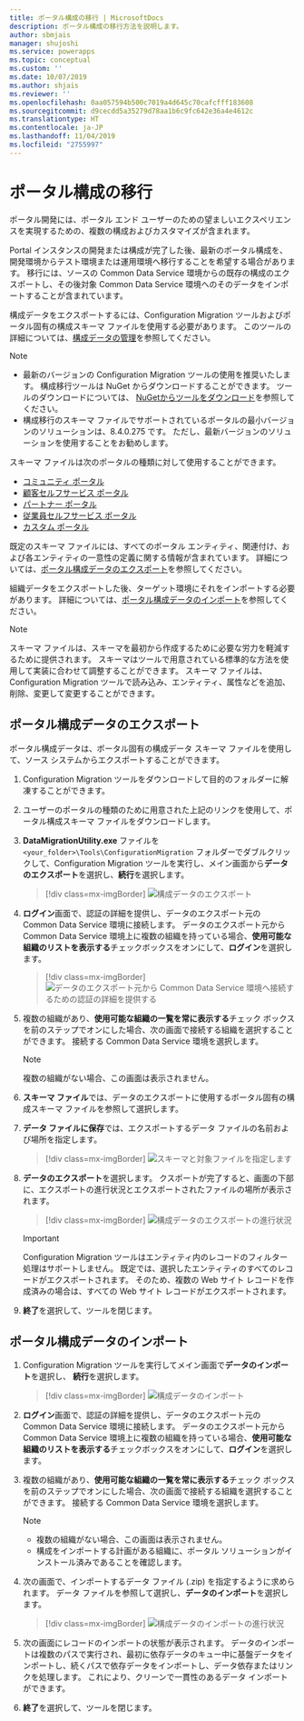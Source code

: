 ```yaml
---
title: ポータル構成の移行 | MicrosoftDocs
description: ポータル構成の移行方法を説明します。
author: sbmjais
manager: shujoshi
ms.service: powerapps
ms.topic: conceptual
ms.custom: ''
ms.date: 10/07/2019
ms.author: shjais
ms.reviewer: ''
ms.openlocfilehash: 0aa057594b500c7019a4d645c70cafcfff183608
ms.sourcegitcommit: d9cecdd5a35279d78aa1b6c9fc642e36a4e4612c
ms.translationtype: HT
ms.contentlocale: ja-JP
ms.lasthandoff: 11/04/2019
ms.locfileid: "2755997"
---
```

# <a name="migrate-portal-configuration"></a>ポータル構成の移行

ポータル開発には、ポータル エンド ユーザーのための望ましいエクスペリエンスを実現するための、複数の構成およびカスタマイズが含まれます。

Portal インスタンスの開発または構成が完了した後、最新のポータル構成を、開発環境からテスト環境または運用環境へ移行することを希望する場合があります。 移行には、ソースの Common Data Service 環境からの既存の構成のエクスポートし、その後対象 Common Data Service 環境へのそのデータをインポートすることが含まれています。

構成データをエクスポートするには、Configuration Migration ツールおよびポータル固有の構成スキーマ ファイルを使用する必要があります。 このツールの詳細については、[構成データの管理](https://docs.microsoft.com/dynamics365/customer-engagement/admin/manage-configuration-data)を参照してください。

> [!NOTE]
> - 最新のバージョンの Configuration Migration ツールの使用を推奨いたします。 構成移行ツールは NuGet からダウンロードすることができます。 ツールのダウンロードについては、 [NuGetからツールをダウンロード](https://docs.microsoft.com/dynamics365/customer-engagement/developer/download-tools-nuget)を参照してください。
> - 構成移行のスキーマ ファイルでサポートされているポータルの最小バージョンのソリューションは、8.4.0.275 です。 ただし、最新バージョンのソリューションを使用することをお勧めします。

スキーマ ファイルは次のポータルの種類に対して使用することができます。
- [コミュニティ ポータル](https://go.microsoft.com/fwlink/p/?linkid=2019704)
- [顧客セルフサービス ポータル](https://go.microsoft.com/fwlink/p/?linkid=2019705)
- [パートナー ポータル](https://go.microsoft.com/fwlink/p/?linkid=2019803)
- [従業員セルフサービス ポータル](https://go.microsoft.com/fwlink/p/?linkid=2019802)
- [カスタム ポータル](https://go.microsoft.com/fwlink/p/?linkid=2019804)

既定のスキーマ ファイルには、すべてのポータル エンティティ、関連付け、および各エンティティの一意性の定義に関する情報が含まれています。 詳細については、[ポータル構成データのエクスポート](#export-portal-configuration-data)を参照してください。

組織データをエクスポートした後、ターゲット環境にそれをインポートする必要があります。 詳細については、[ポータル構成データのインポート](#import-portal-configuration-data)を参照してください。

> [!NOTE]
> スキーマ ファイルは、スキーマを最初から作成するために必要な労力を軽減するために提供されます。 スキーマはツールで用意されている標準的な方法を使用して実装に合わせて調整することができます。 スキーマ ファイルは、Configuration Migration ツールで読み込み、エンティティ、属性などを追加、削除、変更して変更することができます。

## <a name="export-portal-configuration-data"></a>ポータル構成データのエクスポート

ポータル構成データは、ポータル固有の構成データ スキーマ ファイルを使用して、ソース システムからエクスポートすることができます。

1.  Configuration Migration ツールをダウンロードして目的のフォルダーに解凍することができます。

2.  ユーザーのポータルの種類のために用意された上記のリンクを使用して、ポータル構成スキーマ ファイルをダウンロードします。

3.  **DataMigrationUtility.exe** ファイルを `<your_folder>\Tools\ConfigurationMigration` フォルダーでダブルクリックして、Configuration Migration ツールを実行し、メイン画面から**データのエクスポート**を選択し、**続行**を選択します。
    
    > [!div class=mx-imgBorder]
    > ![構成データのエクスポート](../media/export-config-data.png "構成データのエクスポート")

4.  **ログイン**画面で、認証の詳細を提供し、データのエクスポート元の Common Data Service 環境に接続します。 データのエクスポート元から Common Data Service 環境上に複数の組織を持っている場合、**使用可能な組織のリストを表示する**チェックボックスをオンにして、**ログイン**を選択します。

    > [!div class=mx-imgBorder]
    > ![データのエクスポート元から Common Data Service 環境へ接続するための認証の詳細を提供する](../media/export-config-login.png "データのエクスポート元から  Common Data Service 環境へ接続するための認証の詳細を提供する")

5.  複数の組織があり、**使用可能な組織の一覧を常に表示する**チェック ボックスを前のステップでオンにした場合、次の画面で接続する組織を選択することができます。 接続する Common Data Service 環境を選択します。 

    > [!NOTE]
    > 複数の組織がない場合、この画面は表示されません。

6.  **スキーマ ファイル**では、データのエクスポートに使用するポータル固有の構成スキーマ ファイルを参照して選択します。

7.  **データ ファイルに保存**では、エクスポートするデータ ファイルの名前および場所を指定します。

    > [!div class=mx-imgBorder]
    > ![スキーマと対象ファイルを指定します](../media/export-config-file-name.png "スキーマと対象ファイルを指定します")

8.  **データのエクスポート**を選択します。 クスポートが完了すると、画面の下部に、エクスポートの進行状況とエクスポートされたファイルの場所が表示されます。

    > [!div class=mx-imgBorder]
    > ![構成データのエクスポートの進行状況](../media/export-config-status.png "構成データのエクスポートの進行状況")

    > [!IMPORTANT]
    > Configuration Migration ツールはエンティティ内のレコードのフィルター処理はサポートしません。 既定では、選択したエンティティのすべてのレコードがエクスポートされます。 そのため、複数の Web サイト レコードを作成済みの場合は、すべての Web サイト レコードがエクスポートされます。

9.  **終了**を選択して、ツールを閉じます。

## <a name="import-portal-configuration-data"></a>ポータル構成データのインポート

1.  Configuration Migration ツールを実行してメイン画面で**データのインポート**を選択し、 **続行**を選択します。

    > [!div class=mx-imgBorder]
    > ![構成データのインポート](../media/import-config-data.png "構成データのインポート")

2.  **ログイン**画面で、認証の詳細を提供し、データのエクスポート元の Common Data Service 環境に接続します。 データのエクスポート元から Common Data Service 環境上に複数の組織を持っている場合、**使用可能な組織のリストを表示する**チェックボックスをオンにして、**ログイン**を選択します。

3.  複数の組織があり、**使用可能な組織の一覧を常に表示する**チェック ボックスを前のステップでオンにした場合、次の画面で接続する組織を選択することができます。 接続する Common Data Service 環境を選択します。 

    > [!NOTE]
    > - 複数の組織がない場合、この画面は表示されません。
    > - 構成をインポートする計画がある組織に、ポータル ソリューションがインストール済みであることを確認します。

4.  次の画面で、インポートするデータ ファイル (.zip) を指定するように求められます。 データ ファイルを参照して選択し、**データのインポート**を選択します。 

    > [!div class=mx-imgBorder]
    > ![構成データのインポートの進行状況](../media/import-config-status.png "構成データのインポートの進行状況")

5.  次の画面にレコードのインポートの状態が表示されます。 データのインポートは複数のパスで実行され、最初に依存データのキュー中に基盤データをインポートし、続くパスで依存データをインポートし、データ依存またはリンクを処理します。 これにより、クリーンで一貫性のあるデータ インポートができます。 

6.  **終了**を選択して、ツールを閉じます。 
